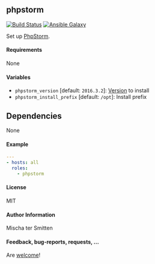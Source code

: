## phpstorm

[![Build Status](https://travis-ci.org/Oefenweb/ansible-phpstorm.svg?branch=master)](https://travis-ci.org/Oefenweb/ansible-phpstorm) [![Ansible Galaxy](http://img.shields.io/badge/ansible--galaxy-phpstorm-blue.svg)](https://galaxy.ansible.com/tersmitten/phpstorm)

Set up [PhpStorm](https://www.jetbrains.com/phpstorm/).

#### Requirements

None

#### Variables

* `phpstorm_version` [default: `2016.3.2`]: [Version](https://confluence.jetbrains.com/display/PhpStorm/Previous+PhpStorm+Releases) to install
* `phpstorm_install_prefix` [default: `/opt`]: Install prefix

## Dependencies

None

#### Example

```yaml
---
- hosts: all
  roles:
    - phpstorm
```

#### License

MIT

#### Author Information

Mischa ter Smitten

#### Feedback, bug-reports, requests, ...

Are [welcome](https://github.com/Oefenweb/ansible-phpstorm/issues)!
